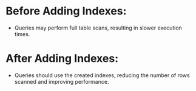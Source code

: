 # Before Adding Indexes:

 - Queries may perform full table scans, resulting in slower execution times.

# After Adding Indexes:

 - Queries should use the created indexes, reducing the number of rows scanned and improving performance.